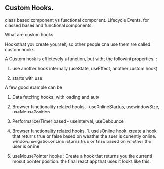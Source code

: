## Custom Hooks.

class based component vs functional component.
Lifecycle Events.  for classed based and functional components.



What are custom hooks.&#x20;

Hooksthat you create yourself, so other people cna use them are called custom hooks.&#x20;

A Custom hook is effictevely a function, but witht the followint properties. :&#x20;

1.  use another hook internally (useState, useEffect, another custom hook)

2.  starts with use

A few good example can be&#x20;

1.  Data fetching hooks. with loading and auto&#x20;

2.  Browser functionality related hooks, -useOnlineStartus, usewindowSize, useMousePosition

3.  Performance/Timer based - useInterval, useDebounce

4.  Browser functionality related hooks. 1. useIsOnline hook. create a hook that returns true or false based on weather the suer is currently online. window\.navigatior.onLine returns true or false based on whether the user is online&#x20;

5.  useMousePointer hooke : Create a hook that returns you the currentl mosut pointer position. the final react app that uses it looks like this.&#x20;

